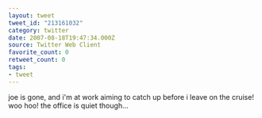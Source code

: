 ```yaml
---
layout: tweet
tweet_id: "213161032"
category: twitter
date: 2007-08-18T19:47:34.000Z
source: Twitter Web Client
favorite_count: 0
retweet_count: 0
tags:
- tweet
---
```


joe is gone, and i'm at work aiming to catch up before i leave on the cruise!  woo hoo!  the office is quiet though...
